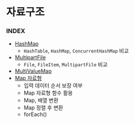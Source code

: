 # 자료구조
### INDEX
- [HashMap](HashMap.md)
  - `HashTable`, `HashMap`, `ConcurrentHashMap` 비교
- [MultipartFile](MultipartFile.md)
  - `File`, `FileItem`, `MultipartFile` 비교
- [MultiValueMap]([Java]%20MultiValueMap.md)
- [Map 자료형]([Java]%20Map%20자료형.md)
  - 입력 데이터 순서 보장 여부
  - Map 자료형 함수 활용
  - Map, 배열 변환
  - Map 정렬 후 변환
  - forEach()
